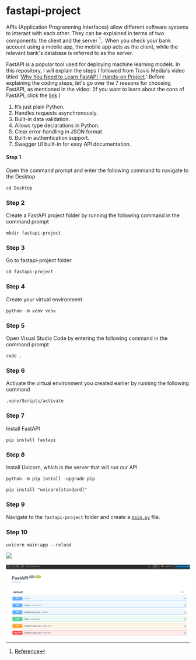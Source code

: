 # fastapi-project

APIs (Application Programming Interfaces) allow different software systems to interact with each other. They can be explained in terms of two components: the client and the server [^1].. When you check your bank account using a mobile app, the mobile app acts as the client, while the relevant bank's database is referred to as the server.

FastAPI is a popular tool used for deploying machine learning models. In this repository, I will explain the steps I followed from Travis Media's video titled '[Why You Need to Learn FastAPI | Hands-on Project](https://www.youtube.com/watch?v=cbASjoZZGIw).' Before explaining the coding steps, let's go over the 7 reasons for choosing FastAPI, as mentioned in the video: (If you want to learn about the cons of FastAPI, click the [link](https://medium.com/sciforce/serving-ml-model-as-an-api-sharing-our-experience-aab8fbfdc27d).)

1.  It’s just plain Python.
2.  Handles requests asynchronously.
3.  Built-in data validation.
4.  Allows type declarations in Python.
5.  Clear error-handling in JSON format.
6.  Built-in authentication support.
7.  Swagger UI built-in for easy API documentation.

#### Step 1
Open the command prompt and enter the following command to navigate to the Desktop

```
cd Desktop
```
### Step 2 
Create a FastAPI project folder by running the following command in the command prompt


```
mkdir fastapi-project
```

### Step 3 
Go to fastapi-project folder

```
cd fastapi-project

```
### Step 4

Create your virtual environment

```
python -m venv venv
```
### Step 5

Open Visual Studio Code by entering the following command in the command prompt

```
code .
```

### Step 6

Activate the virtual environment you created earlier by running the following command

```
.venv/Scripts/activate
```

### Step 7

Install FastAPI

```
pip install fastapi
```

### Step 8

Install Uvicorn, which is the server that will run our API

```
python -m pip install -upgrade pip
```

```
pip install "uvicorn[standard]"

```

### Step 9

Navigate to the ```fastapi-project``` folder and create a [```main.py```](https://github.com/f-kuzey-edes-huyal/fastapi-project/blob/main/main.py) file. 

### Step 10

```
uvicorn main:app --reload

```


<img src="[https://github.com/favicon.ico](https://github.com/f-kuzey-edes-huyal/fastapi-project/blob/main/fastapi_img.png)" width="15">

![screenshot](https://github.com/f-kuzey-edes-huyal/fastapi-project/blob/main/fastapi_img.png)


[^1]: [Reference](https://aws.amazon.com/what-is/api/)

